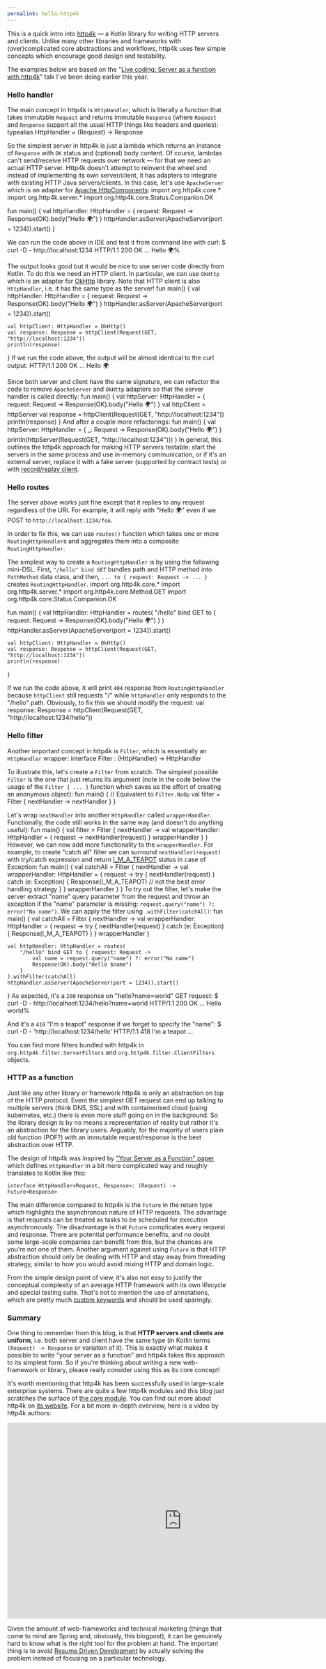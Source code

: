 ```yaml
---
permalink: hello-http4k
---
```


This is a quick intro into [http4k] — a Kotlin library for writing HTTP servers and clients.
Unlike many other libraries and frameworks with (over)complicated core abstractions and workflows, 
http4k uses few simple concepts which encourage good design and testability.

The examples below are based on the "[Live coding: Server as a function with http4k]" talk I've been doing earlier this year.

### Hello handler
The main concept in http4k is `HttpHandler`, which is literally a function 
that takes immutable `Request` and returns immutable `Response` 
(where `Request` and `Response` support all the usual HTTP things like headers and queries):
<kotlin>
typealias HttpHandler = (Request) -> Response
</kotlin>

So the simplest server in http4k is just a lambda which returns an instance of `Response` with `OK` status and (optional) body content. Of course, lambdas can't send/receive HTTP requests over network — for that we need an actual HTTP server.
Http4k doesn't attempt to reinvent the wheel and instead of implementing its own server/client, it has adapters to integrate
with existing HTTP Java servers/clients.
In this case, let's use `ApacheServer` which is an adapter for [Apache HttpComponents]:
<kotlin>
import org.http4k.core.*
import org.http4k.server.*
import org.http4k.core.Status.Companion.OK

fun main() {
    val httpHandler: HttpHandler = { request: Request ->
        Response(OK).body("Hello 🌍")
    }
    httpHandler.asServer(ApacheServer(port = 1234)).start()
}
</kotlin>

We can run the code above in IDE and test it from command line with curl:
<plain-text>
$ curl -D - http://localhost:1234
HTTP/1.1 200 OK
...
Hello 🌍%
</plain-text>

The output looks good but it would be nice to use server code directly from Kotlin.
To do this we need an HTTP client. In particular, we can use `OkHttp` which is an adapter for [OkHttp] library. 
Note that HTTP client is also `HttpHandler`, i.e. it has the same type as the server!
<kotlin>
fun main() {
    val httpHandler: HttpHandler = { request: Request ->
        Response(OK).body("Hello 🌍")
    }
    httpHandler.asServer(ApacheServer(port = 1234)).start()

    val httpClient: HttpHandler = OkHttp()
    val response: Response = httpClient(Request(GET, "http://localhost:1234"))
    println(response)
}
</kotlin>
If we run the code above, the output will be almost identical to the curl output: 
<plain-text>
HTTP/1.1 200 OK
...
Hello 🌍
</plain-text>

Since both server and client have the same signature, we can refactor the code 
to remove `ApacheServer` and `OkHttp` adapters so that the server handler is called directly:
<kotlin>
fun main() {
    val httpServer: HttpHandler = { request: Request ->
        Response(OK).body("Hello 🌍")
    }
    val httpClient = httpServer
    val response = httpClient(Request(GET, "http://localhost:1234"))
    println(response)
}
</kotlin>
And after a couple more refactorings:
<kotlin>
fun main() {
    val httpServer: HttpHandler = { _: Request ->
        Response(OK).body("Hello 🌍")
    }
    println(httpServer(Request(GET, "http://localhost:1234")))
}
</kotlin>
In general, this outlines the http4k approach for making HTTP servers testable: start the servers in the same process and use in-memory communication, or if it's an external server, replace it with a fake server (supported by contract tests) or with [record/replay client].

### Hello routes
The server above works just fine except that it replies to any request regardless of the URI. For example, it will reply with "Hello 🌍" even if we POST to `http://localhost:1234/foo`. 

In order to fix this, we can use `routes()` function which takes one or more `RoutingHttpHandler`s and aggregates them into a composite `RoutingHttpHandler`. 

The simplest way to create a `RoutingHttpHandler` is by using the following mini-DSL. First, `"/hello" bind GET` bundles path and HTTP method into `PathMethod` data class, and then, `... to { request: Request -> ... }` creates `RoutingHttpHandler`.
<kotlin>
import org.http4k.core.*
import org.http4k.server.*
import org.http4k.core.Method.GET
import org.http4k.core.Status.Companion.OK

fun main() {
    val httpHandler: HttpHandler = routes(
        "/hello" bind GET to { request: Request ->
            Response(OK).body("Hello 🌍")
        }
    )
    httpHandler.asServer(ApacheServer(port = 1234)).start()

    val httpClient: HttpHandler = OkHttp()
    val response: Response = httpClient(Request(GET, "http://localhost:1234"))
    println(response)
}
</kotlin>

If we run the code above, it will print `404` response from `RoutingHttpHandler` because `httpClient` still requests "/" while `httpHandler` only responds to the "/hello" path. Obviously, to fix this we should modify the request:
<kotlin>
val response: Response = httpClient(Request(GET, "http://localhost:1234/hello"))
</kotlin>

### Hello filter
Another important concept in http4k is `Filter`, which is essentially an `HttpHandler` wrapper:
<kotlin>
interface Filter : (HttpHandler) -> HttpHandler
</kotlin>

To illustrate this, let's create a `Filter` from scratch. The simplest possible `Filter` is the one that just returns its argument (note in the code below the usage of the `Filter { ... }` function which saves us the effort of creating an anonymous object):
<kotlin>
fun main() {
    // Equivalent to `Filter.NoOp`
    val filter = Filter { nextHandler ->
        nextHandler
    }
}
</kotlin>

Let's wrap `nextHandler` into another `HttpHandler` called `wrapperHandler`. 
Functionally, the code still works in the same way (and doesn't do anything useful):
<kotlin>
fun main() {
    val filter = Filter { nextHandler ->
        val wrapperHandler: HttpHandler = { request ->
             nextHandler(request)
        }
        wrapperHandler
    }
}
</kotlin>
However, we can now add more functionality to the `wrapperHandler`. For example, to create "catch all" filter we can surround `nextHandler(request)` with try/catch expression and return [I_M_A_TEAPOT] status in case of Exception:
<kotlin>
fun main() {
    val catchAll = Filter { nextHandler ->
        val wrapperHandler: HttpHandler = { request ->
            try {
                nextHandler(request)
            } catch (e: Exception) {
                Response(I_M_A_TEAPOT) // not the best error handling strategy
            }
        }
        wrapperHandler
    }
}
</kotlin>
To try out the filter, let's make the server extract "name" query parameter from the request and throw an exception if the "name" parameter is missing: `request.query("name") ?: error("No name")`. We can apply the filter using `.withFilter(catchAll)`:
<kotlin>
fun main() {
    val catchAll = Filter { nextHandler ->
        val wrapperHandler: HttpHandler = { request ->
            try {
                nextHandler(request)
            } catch (e: Exception) {
                Response(I_M_A_TEAPOT)
            }
        }
        wrapperHandler
    }

    val httpHandler: HttpHandler = routes(
        "/hello" bind GET to { request: Request ->
            val name = request.query("name") ?: error("No name")
            Response(OK).body("Hello $name")
        }
    ).withFilter(catchAll)
    httpHandler.asServer(ApacheServer(port = 1234)).start()
}
</kotlin>
As expected, it's a `200` response on "hello?name=world" GET request: 
<plain-text>
$ curl -D - http://localhost:1234/hello?name=world
HTTP/1.1 200 OK
...
Hello world%
</plain-text>

And it's a `418` "I'm a teapot" response if we forget to specify the "name":
<plain-text>
$ curl -D - 'http://localhost:1234/hello'
HTTP/1.1 418 I'm a teapot
...
</plain-text>

You can find more filters bundled with http4k in `org.http4k.filter.ServerFilters` and `org.http4k.filter.ClientFilters` objects.

### HTTP as a function
Just like any other library or framework http4k is only an abstraction on top of the HTTP protocol. Event the simplest GET request can end up talking to multiple servers (think DNS, SSL) and with containerised cloud (using kubernetes, etc.) there is even more stuff going on in the background. So the library design is by no means a representation of reality but rather it's an abstraction for the library users. Arguably, for the majority of users plain old function (POF?) with an immutable request/response is the best abstraction over HTTP.

The design of http4k was inspired by ["Your Server as a Function" paper] which defines `HttpHandler` in a bit more complicated way and roughly translates to Kotlin like this:
```
interface HttpHandler<Request, Response>: (Request) -> Future<Response>
```
The main difference compared to http4k is the `Future` in the return type which highlights the asynchronous nature of HTTP requests. The advantage is that requests can be treated as tasks to be scheduled for execution asynchronously. The disadvantage is that `Future` complicates every request and response. There are potential performance benefits, and no doubt some large-scale companies can benefit from this, but the chances are you're not one of them. Another argument against using `Future` is that HTTP abstraction should only be dealing with HTTP and stay away from threading strategy, similar to how you would avoid mixing HTTP and domain logic.

From the simple design point of view, it's also not easy to justify the conceptual complexity of an average HTTP framework with its own lifecycle and special testing suite. That's not to mention the use of annotations, which are pretty much [custom keywords][modifiers-vs-annotations] and should be used sparingly.


### Summary
One thing to remember from this blog, is that **HTTP servers and clients are uniform**, i.e. both server and client have the same type (in Kotlin terms `(Request) -> Response` or variation of it). This is exactly what makes it possible to write "your server as a function" and http4k takes this approach to its simplest form. So if you're thinking about writing a new web-framework or library, please really consider using this as its core concept!

It's worth mentioning that http4k has been successfully used in large-scale enterprise systems.
There are quite a few http4k modules and this blog just scratches the surface of [the core module].
You can find out more about http4k on [its website][http4k].
For a bit more in-depth overview, here is a video by http4k authors:
<p align="center">
	<iframe width="800" height="450" src="https://www.youtube.com/embed/p1VTfcQJefk" frameborder="0" allowfullscreen></iframe>
</p>

Given the amount of web-frameworks and technical marketing (things that come to mind are Spring and, obviously, this blogpost), it can be genuinely hard to know what is the right tool for the problem at hand. The important thing is to avoid [Resume Driven Development] by actually solving the problem instead of focusing on a particular technology.

[http4k]: https://www.http4k.org
[Live coding: Server as a function with http4k]: https://www.youtube.com/watch?v=vsueRJCJuLI
[Apache HttpComponents]: https://hc.apache.org/index.html
[OkHttp]: https://square.github.io/okhttp
[record/replay client]: https://www.http4k.org/cookbook/record_and_replay
[I_M_A_TEAPOT]: https://en.wikipedia.org/wiki/Hyper_Text_Coffee_Pot_Control_Protocol
["Your Server as a Function" paper]: https://monkey.org/~marius/funsrv.pdf
[RPC]: https://en.wikipedia.org/wiki/Remote_procedure_call
[modifiers-vs-annotations]: https://blog.jetbrains.com/kotlin/2015/08/modifiers-vs-annotations
[the core module]: http://www.http4k.org/guide/modules/core
[Resume Driven Development]: http://radar.oreilly.com/2014/10/resume-driven-development.html